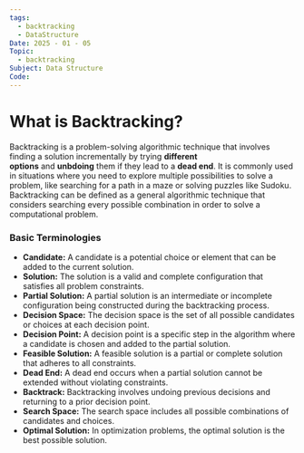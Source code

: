 ```yaml
---
tags:
  - backtracking
  - DataStructure
Date: 2025 - 01 - 05
Topic:
  - backtracking
Subject: Data Structure
Code:
---
```

# What is Backtracking?
Backtracking is a problem-solving algorithmic technique that involves finding a solution incrementally by trying **different options** and **unbdoing** them if they lead to a **dead end**. It is commonly used in situations where you need to explore multiple possibilities to solve a problem, like searching for a path in a maze or solving puzzles like Sudoku.
Backtracking can be defined as a general algorithmic technique that considers searching every possible combination in order to solve a computational problem.
### Basic Terminologies

- **Candidate:** A candidate is a potential choice or element that can be added to the current solution.
- **Solution:** The solution is a valid and complete configuration that satisfies all problem constraints.
- **Partial Solution:** A partial solution is an intermediate or incomplete configuration being constructed during the backtracking process.
- **Decision Space:** The decision space is the set of all possible candidates or choices at each decision point.
- **Decision Point:** A decision point is a specific step in the algorithm where a candidate is chosen and added to the partial solution.
- **Feasible Solution:** A feasible solution is a partial or complete solution that adheres to all constraints.
- **Dead End:** A dead end occurs when a partial solution cannot be extended without violating constraints.
- **Backtrack:** Backtracking involves undoing previous decisions and returning to a prior decision point.
- **Search Space:** The search space includes all possible combinations of candidates and choices.
- **Optimal Solution:** In optimization problems, the optimal solution is the best possible solution.